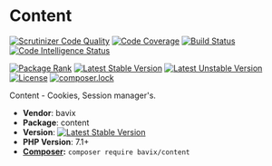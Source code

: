 # Content

[![Scrutinizer Code Quality](https://scrutinizer-ci.com/g/bavix/content/badges/quality-score.png?b=master)](https://scrutinizer-ci.com/g/bavix/content/?branch=master)
[![Code Coverage](https://scrutinizer-ci.com/g/bavix/content/badges/coverage.png?b=master)](https://scrutinizer-ci.com/g/bavix/content/?branch=master)
[![Build Status](https://scrutinizer-ci.com/g/bavix/content/badges/build.png?b=master)](https://scrutinizer-ci.com/g/bavix/content/build-status/master)
[![Code Intelligence Status](https://scrutinizer-ci.com/g/bavix/content/badges/code-intelligence.svg?b=master)](https://scrutinizer-ci.com/code-intelligence)

[![Package Rank](https://phppackages.org/p/bavix/content/badge/rank.svg)](https://packagist.org/packages/bavix/content)
[![Latest Stable Version](https://poser.pugx.org/bavix/content/v/stable)](https://packagist.org/packages/bavix/content)
[![Latest Unstable Version](https://poser.pugx.org/bavix/content/v/unstable)](https://packagist.org/packages/bavix/content)
[![License](https://poser.pugx.org/bavix/content/license)](https://packagist.org/packages/bavix/content)
[![composer.lock](https://poser.pugx.org/bavix/content/composerlock)](https://packagist.org/packages/bavix/content)

Content - Cookies, Session manager's.

* **Vendor**: bavix
* **Package**: content
* **Version**: [![Latest Stable Version](https://poser.pugx.org/bavix/content/v/stable)](https://packagist.org/packages/bavix/content)
* **PHP Version**: 7.1+ 
* **[Composer](https://getcomposer.org/):** `composer require bavix/content`
